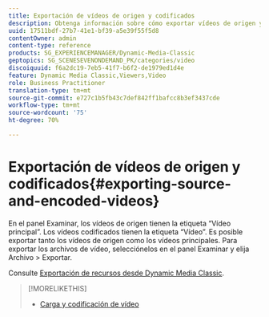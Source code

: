 ```yaml
---
title: Exportación de vídeos de origen y codificados
description: Obtenga información sobre cómo exportar vídeos de origen y codificados.
uuid: 17511bdf-27b7-41e1-bf39-a5e39f55f5d8
contentOwner: admin
content-type: reference
products: SG_EXPERIENCEMANAGER/Dynamic-Media-Classic
geptopics: SG_SCENESEVENONDEMAND_PK/categories/video
discoiquuid: f6a2dc19-7eb5-41f7-b6f2-de1979ed1d4e
feature: Dynamic Media Classic,Viewers,Video
role: Business Practitioner
translation-type: tm+mt
source-git-commit: e727c1b5fb43c7def842ff1bafcc8b3ef3437cde
workflow-type: tm+mt
source-wordcount: '75'
ht-degree: 70%

---
```



# Exportación de vídeos de origen y codificados{#exporting-source-and-encoded-videos}

En el panel Examinar, los vídeos de origen tienen la etiqueta “Vídeo principal”. Los vídeos codificados tienen la etiqueta “Vídeo”. Es posible exportar tanto los vídeos de origen como los vídeos principales. Para exportar los archivos de vídeo, selecciónelos en el panel Examinar y elija Archivo > Exportar. 

Consulte [Exportación de recursos desde Dynamic Media Classic](exporting-assets-from-dmc.md#exporting-assets-from-dmc).

>[!MORELIKETHIS]
>
>* [Carga y codificación de vídeo](uploading-encoding-videos.md#uploading_and_encoding_videos)

